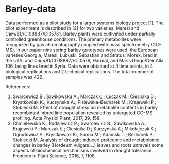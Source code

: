 # Barley-data

Data performed as a pilot study for a larger systems biology project [1]. The pilot experiment is described in [2] for two varieties: Maresi and Cam/B1//CI08887/CI05761. Barley plants were cultivated under partially controlled greenhouse conditions. The primary metabolites were recognized by gas chromatography coupled with mass spectrometry (GC–MS). In our paper nine spring barley genotypes were used: the European varieties Georgia, Maresi, Lubuski, Sebastian and Stratus; Morex, bred in the USA; and Cam/B1/CI 08887//Cl 0576, Harmal, and Maris Dingo/Deir Alla 106, being lines bred in Syria. Data were obtained at 4 time points, in 4 biological replications and 2 technical replications. The total number of samples was 422.

References:
1. Swarcewicz B.; Sawikowska A.; Marczak Ł.; Łuczak M.; Ciesiołka D.; Krystkowiak K.; Kuczyńska A.; Piślewska-Bednarek M.; Krajewski P.; Stobiecki M. Effect of drought stress on metabolite contents in barley recombinant inbred line population revealed by untargeted GC–MS profiling.  Acta Physiol Plant, 2017, 39, 158.
2. Chmielewska K.; Rodziewicz P.; Swarcewicz B.; Sawikowska A.; Krajewski P.; Marczak Ł.; Ciesiołka D.; Kuczyńska A.; Mikołajczak K.; Ogrodowicz P.; Krystkowiak K.; Surma M.; Adamski T.; Bednarek P.; Stobiecki M. Analysis of drought-induced proteomic and metabolomic changes in barley (Hordeum vulgare L.) leaves and roots unravels some aspects of biochemical mechanisms involved in drought tolerance. Frontiers in Plant Science, 2016, 7, 1108.
